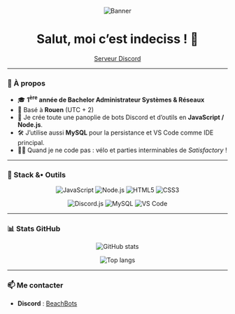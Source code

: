 <!-- bannière (light / dark) -->
<p align="center">
  <img src="https://i.postimg.cc/d0kpQn1C/ezgif-4b81a775f75e0c.gif" alt="Banner"/>
</p>

<h1 align="center">Salut, moi c’est indeciss !&nbsp;👋</h1>

<p align="center">
  <a href="https://discord.gg/beachbots">Serveur&nbsp;Discord</a>
</p>

---

### 🚀 À propos
- 🎓 **1<sup>ère</sup> année de Bachelor Administrateur Systèmes & Réseaux**  
- 📍 Basé à **Rouen** (UTC + 2)  
- 🤖 Je crée toute une panoplie de bots Discord et d’outils en **JavaScript / Node.js**.  
- 🛠️ J’utilise aussi **MySQL** pour la persistance et VS Code comme IDE principal.  
- 🚴‍♂️ Quand je ne code pas : vélo et parties interminables de *Satisfactory* !

---

### 🧰 Stack&nbsp;&•&nbsp;Outils
<p align="center">
  <img src="https://img.shields.io/badge/JavaScript-F7DF1E?style=for-the-badge&logo=javascript&logoColor=000" alt="JavaScript"/>
  <img src="https://img.shields.io/badge/Node.js-339933?style=for-the-badge&logo=nodedotjs&logoColor=white" alt="Node.js"/>
  <img src="https://img.shields.io/badge/HTML5-E34F26?style=for-the-badge&logo=html5&logoColor=white" alt="HTML5"/>
  <img src="https://img.shields.io/badge/CSS3-1572B6?style=for-the-badge&logo=css3&logoColor=white" alt="CSS3"/>
</p>
<p align="center">
  <img src="https://img.shields.io/badge/Discord.js-5865F2?style=for-the-badge&logo=discord&logoColor=white" alt="Discord.js"/>
  <img src="https://img.shields.io/badge/MySQL-4479A1?style=for-the-badge&logo=mysql&logoColor=white" alt="MySQL"/>
  <img src="https://img.shields.io/badge/VS%20Code-007ACC?style=for-the-badge&logo=visualstudiocode&logoColor=white" alt="VS Code"/>
</p>

---

### 📊 Stats GitHub
<p align="center">
  <img src="https://github-readme-stats.vercel.app/api?username=ind3ciss&show_icons=true&hide=issues&theme=default" alt="GitHub stats"/>
</p>
<p align="center">
  <img src="https://github-readme-stats.vercel.app/api/top-langs/?username=ind3ciss&layout=compact&theme=default" alt="Top langs"/>
</p>

---

### 📫 Me contacter
- **Discord** : [BeachBots](https://discord.gg/beachbots)  

